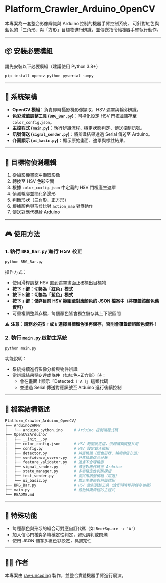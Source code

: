 
# Platform_Crawler_Arduino_OpenCV

本專案為一套整合影像辨識與 Arduino 控制的機器手臂控制系統，
可針對紅色與藍色的「三角形」與「方形」目標物進行辨識，並傳送指令給機器手臂執行動作。

---

## 📦 安裝必要模組

請先安裝以下必要模組（建議使用 Python 3.8+）

```bash
pip install opencv-python pyserial numpy
```

---

## 🔧 系統架構

- **OpenCV 模組**：負責即時攝影機影像擷取、HSV 遮罩與輪廓辨識。
- **色彩域值調整工具 (`BRG_Bar.py`)**：可視化設定 HSV 門檻並儲存至 `color_config.json`。
- **主控程式 (`main.py`)**：執行辨識流程、穩定狀態判定、傳送控制訊號。
- **訊號傳送 (`signal_sender.py`)**：將辨識結果透過 Serial 傳送至 Arduino。
- **介面顯示 (`ui_basic.py`)**：顯示原始畫面、遮罩與標註結果。

---

## 🎯 目標物偵測邏輯

1. 從攝影機畫面中擷取影像
2. 轉換至 HSV 色彩空間
3. 根據 `color_config.json` 中定義的 HSV 門檻產生遮罩
4. 偵測輪廓並簡化多邊形
5. 判斷形狀（三角形、正方形）
6. 根據顏色與形狀比對 `action_map` 對應動作
7. 傳送對應代碼給 Arduino

---

## 🎮 使用方法

### 1. 執行 `BRG_Bar.py` 進行 HSV 校正

```bash
python BRG_Bar.py
```

操作方式：

- 使用滑桿調整 HSV 直到遮罩畫面正確標出目標物
- **按下 `r` 鍵：切換為「紅色」模式**
- **按下 `b` 鍵：切換為「藍色」模式**
- **按下 `s` 鍵：儲存目前 HSV 範圍至對應顏色的 JSON 檔案中（將覆蓋該顏色舊資料）**
- 可重複調整與存檔，每個顏色皆會獨立儲存其上下限區間

⚠️ **注意：請務必先按 `r` 或 `b` 選擇目標顏色後再儲存，否則會覆蓋錯誤顏色資料！**

### 2. 執行 `main.py` 啟動主系統

```bash
python main.py
```

功能說明：

- 系統持續進行影像分析與物件辨識
- 當辨識結果穩定達成條件（如紅色+正方形）時：
  - 會在畫面上顯示「Detected: `['A']`」這類代碼
  - 並透過 Serial 傳送對應訊號至 Arduino 進行後續控制

---

## 📁 檔案結構簡述

```bash
Platform_Crawler_Arduino_OpenCV/
├── Arduino2ARM/
│   └── arduino_python.ino     # Arduino 控制端程式碼
├── OpenCV2Arduino/
│   ├── __init__.py
│   ├── color_config.json      # HSV 範圍設定檔，供辨識與調整共用
│   ├── config.py              # HSV 設定載入模組
│   ├── detector.py            # 辨識模組（顏色形狀、輪廓與信心值）
│   ├── confidence_scorer.py   # 計算輪廓信心分數
│   ├── feature_validator.py   # 過濾不合理輪廓
│   ├── signal_sender.py       # 傳送對應代碼至 Arduino
│   ├── state_manager.py       # 多幀穩定性判斷模組
│   ├── test_sender.py         # 測試用訊號模組（可選）
│   └── ui_basic.py            # 顯示主畫面與辨識標記
├── BRG_Bar.py                 # HSV 色彩調整工具（含即時滑桿與儲存功能）
├── main.py                    # 啟動辨識流程的主程式
└── README.md

```

---

## 🧠 特殊功能

- 每種顏色與形狀的組合可對應自訂代碼（如 `Red+Square -> 'A'`）
- 加入信心門檻與多幀穩定性判定，避免誤判或閃爍
- 使用 JSON 儲存多組色彩設定，具擴充性

---

## 👨‍💻 作者

本專案由 [ray-uncoding](https://github.com/ray-uncoding) 製作，並整合實體機器手臂進行展演。
